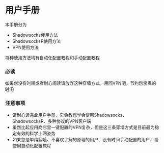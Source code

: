 # 用户手册

本手册分为

* Shadowsocks使用方法
* ShadowsocksR使用方法
* VPN使用方法

每种使用方法均有自动化配置教程和手动配置教程

### 必读

如果您没有时间或者耐心阅读请放弃这种穿墙方式，用回VPN吧，节约您宝贵的时间

### 注意事项

* 请耐心读完此用户手册，它会教您学会使用Shadowsocks、ShadowsocksR、多种协议的VPN客户端
* 虽然比起应用商店里一键配置的VPN复杂，但是这三条穿墙方式是目前最为稳定有效的科学上网姿势
* 如果您是单纯翻墙、不喜欢了解的原理的用户、没有时间手动配置的用户，请使用自动化配置教程



